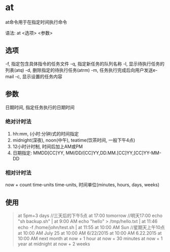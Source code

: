 # at

at命令用于在指定时间执行命令

语法: at <选项> <参数>

## 选项
-f, 指定包含具体指令的任务文件
-q, 指定新任务的队列名称
-l, 显示待执行任务的列表(atq)
-d, 删除指定的待执行任务(atrm)
-m, 任务执行完成后向用户发送e-mail
-c, 显示设置的任务内容

## 参数
日期时间, 指定任务执行的日期时间

### 绝对计时法
1. hh:mm, (小时:分钟)式的时间指定
2. midnight(深夜), noon(中午), teatime(饮茶时间, 一般下午4点)
3. 12小时计时制, 时间后加上AM或PM
4. 日期指定: MMDD[CC]YY, MM/DD/[CC]YY,DD.MM.[CC]YY,[CC]YY-MM-DD

### 相对计时法
now + count time-units
time-units, 时间单位(minutes, hours, days, weeks)

## 使用
> at 5pm+3 days  //三天后的下午5点
> at 17:00 tomorrow  //明天17:00
> echo "sh backup.sh" | at 9:00 AM
> echo "hello" > /tmp/hello.txt | at 11:46
> echo -f /home/john/test.sh | at 11:55
> at 10:00 AM Sun  //星期天上午10点
> at 10:00 AM July 25
> at 10:00 AM 6/22/2015
> at 10:00 AM 6.22.2015
> at 10:00 AM next month
> at now + 1 hour
> at now + 30 minutes
> at now + 1 year
> at midnight
> at now + 2 weeks
